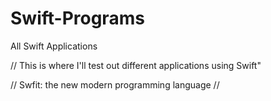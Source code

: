 # Swift-Programs
All Swift Applications

// This is where I'll test out different applications using Swift"

// Swfit: the new modern programming language //

